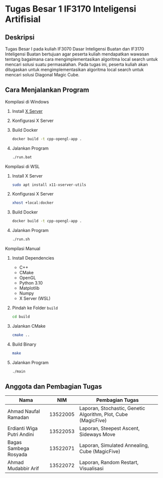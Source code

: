 # Tugas Besar 1 IF3170 Inteligensi Artifisial

## Deskripsi

Tugas Besar I pada kuliah IF3070 Dasar Inteligensi Buatan dan IF3170 Inteligensi Buatan bertujuan agar peserta kuliah mendapatkan wawasan tentang bagaimana cara mengimplementasikan algoritma local search untuk mencari solusi suatu permasalahan. Pada tugas ini, peserta kuliah akan ditugaskan untuk mengimplementasikan algoritma local search untuk mencari solusi Diagonal Magic Cube.

## Cara Menjalankan Program

Kompilasi di Windows

1. Install [X Server](https://sourceforge.net/projects/vcxsrv/)

2. Konfigurasi X Server

3. Build Docker

    ```bash
    docker build -t cpp-opengl-app .

    ```

4. Jalankan Program

    ```bash
    ./run.bat
    ```

Kompilasi di WSL

1. Install X Server

    ```bash
    sudo apt install x11-xserver-utils
    ```

2. Konfigurasi X Server

    ```bash
    xhost +local:docker
    ```

3. Build Docker

    ```bash
    docker build -t cpp-opengl-app .

    ```

4. Jalankan Program

    ```bash
    ./run.sh
    ```

Kompilasi Manual

1. Install Dependencies

    - C++
    - CMake
    - OpenGL
    - Python 3.10
    - Matplotlib
    - Numpy
    - X Server (WSL)

2. Pindah ke Folder `build`

    ```bash
    cd build
    ```

3. Jalankan CMake

    ```bash
    cmake ..
    ```

4. Build Binary

    ```bash
    make
    ```

5. Jalankan Program

    ```bash
    ./main
    ```

## Anggota dan Pembagian Tugas

| Nama                       | NIM      | Pembagian Tugas                                 |
|----------------------------|----------|-------------------------------------------------|
| Ahmad Naufal Ramadan       | 13522005 | Laporan, Stochastic, Genetic Algorithm, Plot, Cube (MagicFive) |
| Erdianti Wiga Putri Andini | 13522053 | Laporan, Steepest Ascent, Sideways Move        |
| Bagas Sambega Rosyada      | 13522071 | Laporan, Simulated Annealing, Cube (MagicFive) |
| Ahmad Mudabbir Arif        | 13522072 | Laporan, Random Restart, Visualisasi           |

